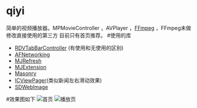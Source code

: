 # qiyi
简单的视频播放器。MPMovieController ，AVPlayer ，[FFmpeg](https://github.com/chrisballinger/FFmpeg-iOS.git) ，FFmpeg未做修改直接使用的第三方
目前只有首页推荐。
#使用的库
  * [RDVTabBarController](https://github.com/robbdimitrov/RDVTabBarController.git) (有使用和无使用的区别)
  * [AFNetworking](https://github.com/AFNetworking/AFNetworking.git)
  * [MJRefresh](https://github.com/CoderMJLee/MJRefresh.git)
  * [MJExtension](https://github.com/CoderMJLee/MJExtension.git)
  * [Masonry](https://github.com/cloudkite/Masonry.git)
  * [ICViewPager](https://github.com/monsieurje/ICViewPager.git)(类似新闻左右滑动效果)
  * [SDWebImage](https://github.com/rs/SDWebImage.git)

#效果图如下
![首页](http://7xoj45.com1.z0.glb.clouddn.com/1.png)
![播放页](http://7xoj45.com1.z0.glb.clouddn.com/2.png)
